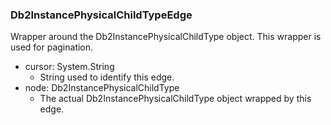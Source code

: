 ### Db2InstancePhysicalChildTypeEdge
Wrapper around the Db2InstancePhysicalChildType object. This wrapper is used for pagination.

- cursor: System.String
  - String used to identify this edge.
- node: Db2InstancePhysicalChildType
  - The actual Db2InstancePhysicalChildType object wrapped by this edge.
